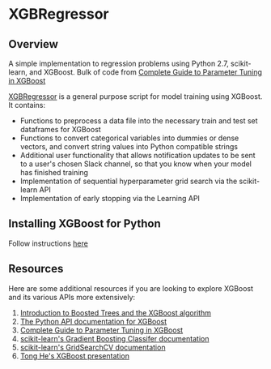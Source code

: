 # XGBRegressor

## Overview
A simple implementation to regression problems using Python 2.7, scikit-learn, and XGBoost. Bulk of code from [Complete Guide to Parameter Tuning in XGBoost](https://www.analyticsvidhya.com/blog/2016/03/complete-guide-parameter-tuning-xgboost-with-codes-python/)

[XGBRegressor](https://github.com/albertkklam/XGBRegressor/blob/master/XGBRegressor.ipynb) is a general purpose script for model training using XGBoost. It contains:

* Functions to preprocess a data file into the necessary train and test set dataframes for XGBoost
* Functions to convert categorical variables into dummies or dense vectors, and convert string values into Python compatible strings
* Additional user functionality that allows notification updates to be sent to a user's chosen Slack channel, so that you know when your model has finished training
* Implementation of sequential hyperparameter grid search via the scikit-learn API
* Implementation of early stopping via the Learning API

## Installing XGBoost for Python
Follow instructions [here](https://github.com/dmlc/xgboost/tree/master/python-package)

## Resources
Here are some additional resources if you are looking to explore XGBoost and its various APIs more extensively:

1. [Introduction to Boosted Trees and the XGBoost algorithm](http://xgboost.readthedocs.io/en/latest/model.html)
2. [The Python API documentation for XGBoost](http://xgboost.readthedocs.io/en/latest/python/python_api.html)
3. [Complete Guide to Parameter Tuning in XGBoost](https://www.analyticsvidhya.com/blog/2016/03/complete-guide-parameter-tuning-xgboost-with-codes-python/)
4. [scikit-learn's Gradient Boosting Classifer documentation](http://scikit-learn.org/stable/modules/generated/sklearn.ensemble.GradientBoostingClassifier.html)
5. [scikit-learn's GridSearchCV documentation](http://scikit-learn.org/stable/modules/generated/sklearn.model_selection.GridSearchCV.html)
6. [Tong He's XGBoost presentation](https://www.slideshare.net/ShangxuanZhang/xgboost)

